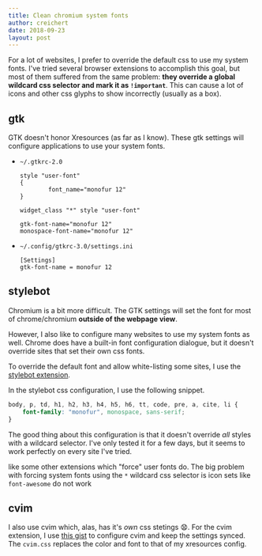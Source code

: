 ```yaml
---
title: Clean chromium system fonts
author: creichert
date: 2018-09-23
layout: post
---
```


For a lot of websites, I prefer to override the default css to use my system
fonts. I've tried several browser extensions to accomplish this goal, but most
of them suffered from the same problem: **they override a global wildcard css
selector and mark it as `!important`**. This can cause a lot of icons and other
css glyphs to show incorrectly (usually as a box).

## gtk

GTK doesn't honor Xresources (as far as I know). These gtk settings will
configure applications to use your system fonts.

- `~/.gtkrc-2.0`

    ```
    style "user-font"
    {
            font_name="monofur 12"
    }

    widget_class "*" style "user-font"

    gtk-font-name="monofur 12"
    monospace-font-name="monofur 12"
    ```

- `~/.config/gtkrc-3.0/settings.ini`

    ```
    [Settings]
    gtk-font-name = monofur 12

    ```

## stylebot

Chromium is a bit more difficult. The GTK settings will set the font for most of
chrome/chromium **outside of the webpage view**.

However, I also like to configure many websites to use my system fonts as
well. Chrome does have a built-in font configuration dialogue, but it doesn't
override sites that set their own css fonts.

To override the default font and allow white-listing some sites, I use the
[stylebot
extension](https://chrome.google.com/webstore/detail/stylebot/oiaejidbmkiecgbjeifoejpgmdaleoha?hl=en).

In the stylebot css configuration, I use the following snippet.

```css
body, p, td, h1, h2, h3, h4, h5, h6, tt, code, pre, a, cite, li {
    font-family: "monofur", monospace, sans-serif;
}
```

The good thing about this configuration is that it doesn't override _all_ styles
with a wildcard selector. I've only tested it for a few days, but it seems to
work perfectly on every site I've tried.

like some other extensions which "force" user fonts do. The big problem with
forcing system fonts using the `*` wildcard css selector is icon sets like
`font-awesome` do not work

## cvim

I also use cvim which, alas, has it's _own_ css stetings 😧. For the cvim
extension, I use [this
gist](https://gist.github.com/creichert/31914a6dc517b22f4a21777c463ab4ff) to
configure cvim and keep the settings synced. The `cvim.css` replaces the color
and font to that of my xresources config.

